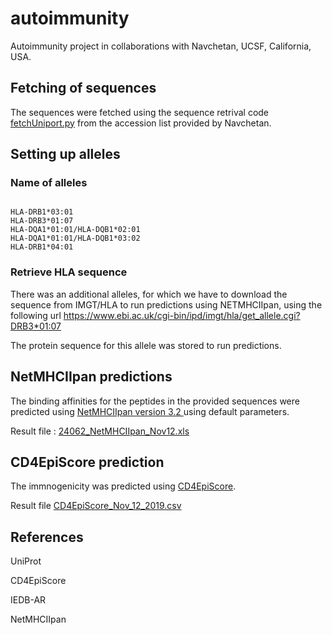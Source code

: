 # autoimmunity
Autoimmunity project in collaborations with Navchetan, UCSF, California, USA. 

## Fetching of sequences 
The sequences were fetched using the sequence retrival code <a href="fetchUniport.py">fetchUniport.py</a> from the accession list provided by Navchetan. 

## Setting up alleles 

### Name of alleles

```console
  
HLA-DRB1*03:01
HLA-DRB3*01:07
HLA-DQA1*01:01/HLA-DQB1*02:01	
HLA-DQA1*01:01/HLA-DQB1*03:02
HLA-DRB1*04:01
```

### Retrieve HLA sequence 
There was an additional alleles, for which we have to download the sequence from IMGT/HLA to run predictions using NETMHCIIpan, using the following url <a href="https://www.ebi.ac.uk/cgi-bin/ipd/imgt/hla/get_allele.cgi?DRB3*01:07"> https://www.ebi.ac.uk/cgi-bin/ipd/imgt/hla/get_allele.cgi?DRB3*01:07</a>

The protein sequence for this allele was stored to run predictions. 

## NetMHCIIpan predictions
The binding affinities for the peptides in the provided sequences were predicted using <a href="http://www.cbs.dtu.dk/services/NetMHCIIpan/"> NetMHCIIpan version 3.2 </a> using default parameters. 

Result file : <a href="24062_NetMHCIIpan_Nov12.xls"> 24062_NetMHCIIpan_Nov12.xls </a>

## CD4EpiScore prediction 
The immnogenicity was predicted using <a href="http://tools.iedb.org/CD4episcore/" > CD4EpiScore</a>. 
  
Result file <a href="CD4EpiScore_Nov_12_2019.csv"> CD4EpiScore_Nov_12_2019.csv</a>


## References
UniProt

CD4EpiScore

IEDB-AR

NetMHCIIpan
